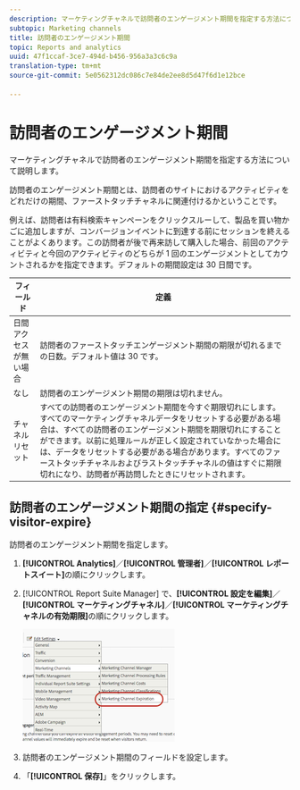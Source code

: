 ```yaml
---
description: マーケティングチャネルで訪問者のエンゲージメント期間を指定する方法について説明します。
subtopic: Marketing channels
title: 訪問者のエンゲージメント期間
topic: Reports and analytics
uuid: 47f1ccaf-3ce7-494d-b456-956a3a3c6c9a
translation-type: tm+mt
source-git-commit: 5e0562312dc086c7e84de2ee8d5d47f6d1e12bce

---
```



# 訪問者のエンゲージメント期間

マーケティングチャネルで訪問者のエンゲージメント期間を指定する方法について説明します。

訪問者のエンゲージメント期間とは、訪問者のサイトにおけるアクティビティをどれだけの期間、ファーストタッチチャネルに関連付けるかということです。

例えば、訪問者は有料検索キャンペーンをクリックスルーして、製品を買い物かごに追加しますが、コンバージョンイベントに到達する前にセッションを終えることがよくあります。この訪問者が後で再来訪して購入した場合、前回のアクティビティと今回のアクティビティのどちらが 1 回のエンゲージメントとしてカウントされるかを指定できます。デフォルトの期間設定は 30 日間です。

| フィールド | 定義 |
|--- |--- |
| 日間アクセスが無い場合 | 訪問者のファーストタッチエンゲージメント期間の期限が切れるまでの日数。デフォルト値は 30 です。 |
| なし |  訪問者のエンゲージメント期間の期限は切れません。 |
| チャネルリセット | すべての訪問者のエンゲージメント期間を今すぐ期限切れにします。すべてのマーケティングチャネルデータをリセットする必要がある場合は、すべての訪問者のエンゲージメント期間を期限切れにすることができます。以前に処理ルールが正しく設定されていなかった場合には、データをリセットする必要がある場合があります。すべてのファーストタッチチャネルおよびラストタッチチャネルの値はすぐに期限切れになり、訪問者が再訪問したときにリセットされます。 |

## 訪問者のエンゲージメント期間の指定 {#specify-visitor-expire}

訪問者のエンゲージメント期間を指定します。

1. **[!UICONTROL Analytics]**／**[!UICONTROL 管理者]**／**[!UICONTROL レポートスイート]**&#x200B;の順にクリックします。
1. [!UICONTROL Report Suite Manager] で、**[!UICONTROL 設定を編集]**／**[!UICONTROL マーケティングチャネル]**／**[!UICONTROL マーケティングチャネルの有効期限]**&#x200B;の順にクリックします。

   ![](assets/mchannel_expiration.png)

1. 訪問者のエンゲージメント期間のフィールドを設定します。
1. 「**[!UICONTROL 保存]**」をクリックします。
